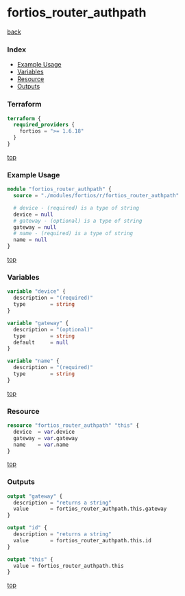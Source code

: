 # fortios_router_authpath

[back](../fortios.md)

### Index

- [Example Usage](#example-usage)
- [Variables](#variables)
- [Resource](#resource)
- [Outputs](#outputs)

### Terraform

```terraform
terraform {
  required_providers {
    fortios = ">= 1.6.18"
  }
}
```

[top](#index)

### Example Usage

```terraform
module "fortios_router_authpath" {
  source = "./modules/fortios/r/fortios_router_authpath"

  # device - (required) is a type of string
  device = null
  # gateway - (optional) is a type of string
  gateway = null
  # name - (required) is a type of string
  name = null
}
```

[top](#index)

### Variables

```terraform
variable "device" {
  description = "(required)"
  type        = string
}

variable "gateway" {
  description = "(optional)"
  type        = string
  default     = null
}

variable "name" {
  description = "(required)"
  type        = string
}
```

[top](#index)

### Resource

```terraform
resource "fortios_router_authpath" "this" {
  device  = var.device
  gateway = var.gateway
  name    = var.name
}
```

[top](#index)

### Outputs

```terraform
output "gateway" {
  description = "returns a string"
  value       = fortios_router_authpath.this.gateway
}

output "id" {
  description = "returns a string"
  value       = fortios_router_authpath.this.id
}

output "this" {
  value = fortios_router_authpath.this
}
```

[top](#index)